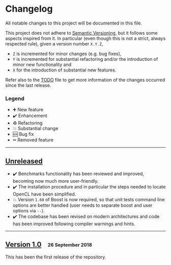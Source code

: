 # Changelog

All notable changes to this project will be documented in this file.

This project does not adhere to [Semantic Versioning](http://semver.org/spec/v2.0.0.html), but it follows some aspects inspired from it.
In particular (even though this is not a strict, always respected rule), given a version number `X.Y.Z`,
- `Z` is incremented for minor changes (e.g. bug fixes),
- `Y` is incremented for substantial refactoring and/or the introduction of minor new functionality and
- `X` for the introduction of substantial new features.

Refer also to the [TODO](TODO.md) file to get more information of the changes occurred since the last release.

### Legend

 * :heavy_plus_sign: New feature
 * :heavy_check_mark: Enhancement
 * :recycle: Refactoring
 * :boom: Substantial change
 * :sos: Bug fix
 * :heavy_minus_sign: Removed feature

---

## [Unreleased]

 * :heavy_check_mark: Benchmarks functionality has been reviewed and improved, becoming now much more user-friendly.
 * :heavy_check_mark: The installation procedure and in particular the steps needed to locate OpenCL have been simplified.
 * :boom: Version `1.60` of Boost is now required, so that unit tests command line options are better handled (user needs to separate boost and user options via `--`).
 * :heavy_check_mark: The codebase has been revised on modern architectures and code has been improved following compiler warnings and hints.

---

## [Version 1.0] &nbsp;&nbsp; <sub><sup>26 September 2018</sub></sup>

This has been the first release of the repository.

[Unreleased]: https://github.com/AG-Philipsen/cl2qcd/compare/v1.0...HEAD
[Version 1.0]: https://github.com/AG-Philipsen/cl2qcd/releases/tag/v1.0
